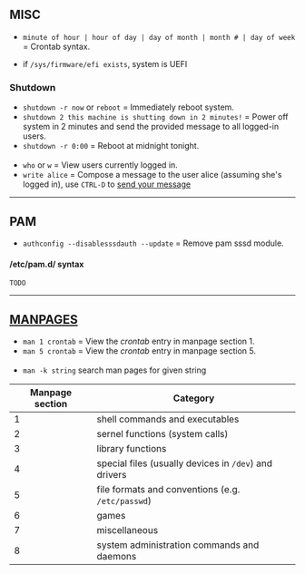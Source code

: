 
## MISC

- `minute of hour | hour of day | day of month | month # | day of week` = Crontab syntax.

- if `/sys/firmware/efi exists`, system is UEFI


### Shutdown

- `shutdown -r now` or `reboot`                            = Immediately reboot system.
- `shutdown 2 this machine is shutting down in 2 minutes!` = Power off system in 2 minutes and send the provided message
                                                             to all logged-in users.
- `shutdown -r 0:00`                                       = Reboot at midnight tonight.
<br><br>
- `who` or `w`  = View users currently logged in.
- `write alice` = Compose a message to the user alice (assuming she's logged in), use `CTRL-D` to
                  [send your message](https://www.tecmint.com/send-a-message-to-logged-users-in-linux-terminal/)

---
## PAM

- `authconfig --disablesssdauth --update` = Remove pam sssd module.

#### /etc/pam.d/ syntax
`TODO`


---
## [MANPAGES](https://www.geeksforgeeks.org/linux-man-page-entries-different-types/)

- `man 1 crontab` = View the *crontab* entry in manpage section 1.
- `man 5 crontab` = View the *crontab* entry in manpage section 5.
<br><br>
- `man -k string` search man pages for given string

| Manpage section | Category                                              |
|-----------------|-------------------------------------------------------|
| 1	              | shell commands and executables                        |
| 2               |	sernel functions (system calls)                       |
| 3               |	library functions                                     |
| 4               |	special files (usually devices in `/dev`) and drivers |
| 5	              | file formats and conventions (e.g. `/etc/passwd`)     |
| 6	              | games                                                 |
| 7	              | miscellaneous                                         |
| 8	              | system administration commands and daemons            |
